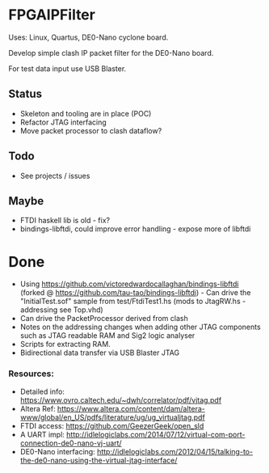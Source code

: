 # FPGAIPFilter

Uses: Linux, Quartus, DE0-Nano cyclone board.

Develop simple clash IP packet filter for the DE0-Nano board.

For test data input use USB Blaster.

## Status

- Skeleton and tooling are in place (POC)
- Refactor JTAG interfacing
- Move packet processor to clash dataflow?

## Todo
- See projects / issues

## Maybe
- FTDI haskell lib is old - fix?
- bindings-libftdi, could improve error handling - expose more of libftdi

# Done
- Using https://github.com/victoredwardocallaghan/bindings-libftdi (forked @ https://github.com/tau-tao/bindings-libftdi) - Can drive the "InitialTest.sof" sample from test/FtdiTest1.hs (mods to JtagRW.hs - addressing see Top.vhd)
- Can drive the PacketProcessor derived from clash
- Notes on the addressing changes when adding other JTAG components such as JTAG readable RAM and Sig2 logic analyser
- Scripts for extracting RAM.
- Bidirectional data transfer via USB Blaster JTAG

### Resources:

- Detailed info: https://www.ovro.caltech.edu/~dwh/correlator/pdf/vjtag.pdf
- Altera Ref: https://www.altera.com/content/dam/altera-www/global/en_US/pdfs/literature/ug/ug_virtualjtag.pdf
- FTDI access: https://github.com/GeezerGeek/open_sld
- A UART impl: http://idlelogiclabs.com/2014/07/12/virtual-com-port-connection-de0-nano-vj-uart/
- DE0-Nano interfacing: http://idlelogiclabs.com/2012/04/15/talking-to-the-de0-nano-using-the-virtual-jtag-interface/
